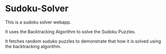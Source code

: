 # Sudoku-Solver

This is a sudoku solver webapp.

It uses the Backtracking Algorithm to solve the Sudoku Puzzles.

It fetches random suduko puzzles to demonstrate that how it is solved using the backtracking algorithm.

 

